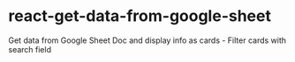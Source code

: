 # react-get-data-from-google-sheet
Get data from Google Sheet Doc and display info as cards - Filter cards with search field
